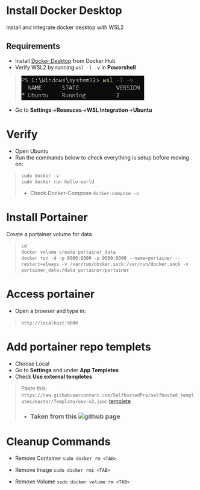 # Install Docker Desktop
Install and integrate docker desktop with WSL2

## Requirements
- Install [Docker Desktop](https://hub.docker.com/editions/community/docker-ce-desktop-windows/) from Docker Hub
- Verify WSL2 by running ``wsl -l -v`` in **Powershell** 
> ![Powershell-Check](/Images/pwsh_img.PNG)

- Go to **Settings**->**Resouces**->**WSL Integration**->**Ubuntu**

# Verify 
- Open Ubuntu 
- Run the commands below to check everything is setup before moving on:
> ```
> sudo docker -v
> sudo docker run hello-world
> ```
> - Check Docker-Compose
> `docker-compose -v`

# Install Portainer
Create a portainer volume for data
> ```
> cd 
> docker volume create portainer_data
> docker run -d -p 8000:8000 -p 9000:9000 --name=portainer --restart=always -v /var/run/docker.sock:/var/run/docker.sock -v portainer_data:/data portainer/portainer
> ```

# Access portainer
- Open a browser and type in:
> `http://localhost:9000`

# Add portainer repo templets 
- Choose Local
- Go to **Settings** and under **App Templetes**
- Check **Use external templetes**
> Paste this: `https://raw.githubusercontent.com/SelfhostedPro/selfhosted_templates/master/Template/omv-v2.json`
> [templete](Images/portainer-temp.png)
> - ### Taken from this ![github page](https://github.com/SelfhostedPro/selfhosted_templates)


# Cleanup Commands
- Remove Container
`sudo docker rm <TAB> `

- Remove Image
`sudo docker rmi <TAB>`

- Remove Volume
`sudo docker volume rm <TAB>`
